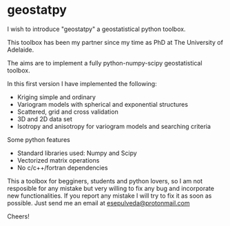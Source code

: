 geostatpy
=========

I wish to introduce "geostatpy" a geostatistical python toolbox.

This toolbox has been my partner since my time as PhD at The University of Adelaide.

The aims are to implement a fully python-numpy-scipy geostatistical toolbox. 

In this first version I have implemented the following:

* Kriging simple and ordinary
* Variogram models with spherical and exponential structures
* Scattered, grid and cross validation
* 3D and 2D data set
* Isotropy and anisotropy for variogram models and searching criteria

Some python features
* Standard libraries used: Numpy and Scipy
* Vectorized matrix operations
* No c/c++/fortran dependencies

This a toolbox for begginers, students and python lovers, so I am not resposible for any mistake but very willing to fix any bug and incorporate new functionalities. If you report any mistake I will try to fix it as soon as possible. Just send me an email at esepulveda@protonmail.com

Cheers!


